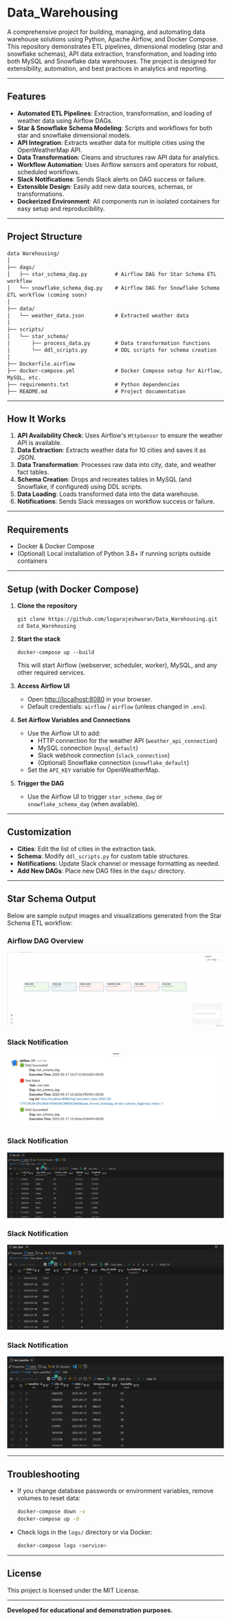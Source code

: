 # Data_Warehousing

A comprehensive project for building, managing, and automating data warehouse solutions using Python, Apache Airflow, and Docker Compose. This repository demonstrates ETL pipelines, dimensional modeling (star and snowflake schemas), API data extraction, transformation, and loading into both MySQL and Snowflake data warehouses. The project is designed for extensibility, automation, and best practices in analytics and reporting.

---

## Features

- **Automated ETL Pipelines**: Extraction, transformation, and loading of weather data using Airflow DAGs.
- **Star & Snowflake Schema Modeling**: Scripts and workflows for both star and snowflake dimensional models.
- **API Integration**: Extracts weather data for multiple cities using the OpenWeatherMap API.
- **Data Transformation**: Cleans and structures raw API data for analytics.
- **Workflow Automation**: Uses Airflow sensors and operators for robust, scheduled workflows.
- **Slack Notifications**: Sends Slack alerts on DAG success or failure.
- **Extensible Design**: Easily add new data sources, schemas, or transformations.
- **Dockerized Environment**: All components run in isolated containers for easy setup and reproducibility.

---

## Project Structure

```
data Warehousing/
│
├── dags/
│   ├── star_schema_dag.py         # Airflow DAG for Star Schema ETL workflow
│   └── snowflake_schema_dag.py    # Airflow DAG for Snowflake Schema ETL workflow (coming soon)
│
├── data/
│   └── weather_data.json          # Extracted weather data
│
├── scripts/
│   └── star_schema/
│       ├── process_data.py        # Data transformation functions
│       └── ddl_scripts.py         # DDL scripts for schema creation
│
├── Dockerfile.airflow             
├── docker-compose.yml             # Docker Compose setup for Airflow, MySQL, etc.
├── requirements.txt               # Python dependencies
├── README.md                      # Project documentation
```

---

## How It Works

1. **API Availability Check**: Uses Airflow's `HttpSensor` to ensure the weather API is available.
2. **Data Extraction**: Extracts weather data for 10 cities and saves it as JSON.
3. **Data Transformation**: Processes raw data into city, date, and weather fact tables.
4. **Schema Creation**: Drops and recreates tables in MySQL (and Snowflake, if configured) using DDL scripts.
5. **Data Loading**: Loads transformed data into the data warehouse.
6. **Notifications**: Sends Slack messages on workflow success or failure.

---

## Requirements

- Docker & Docker Compose
- (Optional) Local installation of Python 3.8+ if running scripts outside containers

---

## Setup (with Docker Compose)

1. **Clone the repository**
   ```
   git clone https://github.com/logarajeshwaran/Data_Warehousing.git
   cd Data_Warehousing
   ```

2. **Start the stack**
   ```
   docker-compose up --build
   ```

   This will start Airflow (webserver, scheduler, worker), MySQL, and any other required services.

3. **Access Airflow UI**
   - Open [http://localhost:8080](http://localhost:8080) in your browser.
   - Default credentials: `airflow` / `airflow` (unless changed in `.env`).

4. **Set Airflow Variables and Connections**
   - Use the Airflow UI to add:
     - HTTP connection for the weather API (`weather_api_connection`)
     - MySQL connection (`mysql_default`)
     - Slack webhook connection (`slack_connection`)
     - (Optional) Snowflake connection (`snowflake_default`)
   - Set the `API_KEY` variable for OpenWeatherMap.

5. **Trigger the DAG**
   - Use the Airflow UI to trigger `star_schema_dag` or `snowflake_schema_dag` (when available).

---

## Customization

- **Cities**: Edit the list of cities in the extraction task.
- **Schema**: Modify `ddl_scripts.py` for custom table structures.
- **Notifications**: Update Slack channel or message formatting as needed.
- **Add New DAGs**: Place new DAG files in the `dags/` directory.

---

## Star Schema Output

Below are sample output images and visualizations generated from the Star Schema ETL workflow:

### Airflow DAG Overview

![Airflow DAG](screenshots/airflow_star_schema_dag.png)

### Slack Notification  

![Slack Notification](screenshots/slack_notofication_star_schema.png)

### Slack Notification  

![Dim City](screenshots/dim_city_star_schema.png)


### Slack Notification  

![Dim Date](screenshots/dim_date_star_schema.png)


### Slack Notification  

![Fact Weather](screenshots/fact_weather_star_schema.png)

---

## Troubleshooting

- If you change database passwords or environment variables, remove volumes to reset data:
  ```sh
  docker-compose down -v
  docker-compose up -d
  ```
- Check logs in the `logs/` directory or via Docker:
  ```sh
  docker-compose logs <service>
  ```

---

## License

This project is licensed under the MIT License.

---

**Developed for educational and demonstration purposes.**
